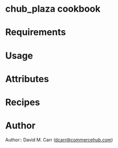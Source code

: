 # chub_plaza cookbook

# Requirements

# Usage

# Attributes

# Recipes

# Author

Author:: David M. Carr (dcarr@commercehub.com)
